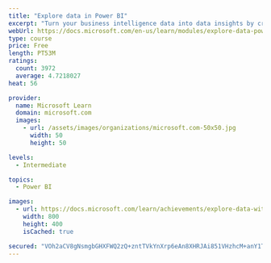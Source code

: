 ```yaml
---
title: "Explore data in Power BI"
excerpt: "Turn your business intelligence data into data insights by creating and configuring Power BI dashboards."
webUrl: https://docs.microsoft.com/en-us/learn/modules/explore-data-power-bi/
type: course
price: Free
length: PT53M
ratings:
  count: 3972
  average: 4.7218027
heat: 56

provider:
  name: Microsoft Learn
  domain: microsoft.com
  images:
    - url: /assets/images/organizations/microsoft.com-50x50.jpg
      width: 50
      height: 50

levels:
  - Intermediate

topics:
  - Power BI

images:
  - url: https://docs.microsoft.com/learn/achievements/explore-data-with-power-bi-desktop-social.png
    width: 800
    height: 400
    isCached: true

secured: "VOh2aCV8gNsmgbGHXFWQ2zQ+zntTVkYnXrp6eAn8XHRJAi851VHzhcM+anY1TC3WscQBkGUpiqSGUFgunc/nTcXjwJfDJYJKGbIwVKvwdZ/RPOd/gBHB2X4n8CZTdLbx11uYykiEdPTNrZ0awy6t9tum0hmSG7tCfii9M4ORi3rh/5KBfQf4bdUxfjckPLC3qxJRGJKkX8h/9eB+mWcTFyob8bkCxF6S4Z7pua9wfbbcNVVSUnOT6PjtrbtwIzwDasoSrqdOkfHKYanhJ/kIVVDmHA5aWN4G4gQwOY3YChXySo8Xq7ZYqfEQn4XEUseRue9suYvgLkvD3H82MuPglWXWbWrdV8mwXUcT6S1p9wtPyM2ynimw1JGWYKl2G9Gkyj3YlNPw2mK8ctG/G1T3V+AcGNKLgUHUysoTY3h5xec=;IXT/90DpiGmSCGrv5nQH6Q=="
---
```


